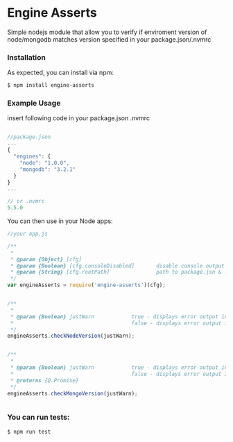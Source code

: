 # Engine Asserts

Simple nodejs module that allow you to verify if enviroment version of node/mongodb matches version specified in your package.json/.nvmrc

### Installation
As expected, you can install via npm:
```bash
$ npm install engine-asserts
```

### Example Usage
insert following code in your package.json  .nvmrc

```js

//package.json
...
{
  "engines": {
    "node": "1.0.0",
    "mongodb": "3.2.1"
  }
}
...

// or .nvmrc
5.5.0

```
You can then use in your Node apps:
```js
//your app.js

/**
 *
 * @param {Object} [cfg]
 * @param {Boolean} [cfg.consoleDisabled]       disable console output (default: false)
 * @param {String} [cfg.rootPath]               path to package.jsn & .nvmrc directory (default: process.cwd())
 */
var engineAsserts = require('engine-asserts')(cfg);


/**
 *
 * @param {Boolean} justWarn            true - displays error output in console
 *										false - displays error output in console and  * @returns {Boolean}
 */
engineAsserts.checkNodeVersion(justWarn);


/**
 *
 * @param {Boolean} justWarn            true - displays error output in console ,
 *										false - displays error output in console and exits process
 * @returns {Q.Promise}
 */
engineAsserts.checkMongoVersion(justWarn);



```

### You can run tests:

```bash
$ npm run test
```



